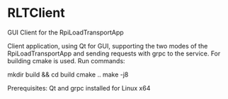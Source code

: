 # RLTClient
GUI Client for the RpiLoadTransportApp

Client application, using Qt for GUI, supporting the two modes of the RpiLoadTransportApp and sending requests with grpc to the service.
For building cmake is used. Run commands:

mkdir build && cd build
cmake ..
make -j8

Prerequisites:
Qt and grpc installed for Linux x64
